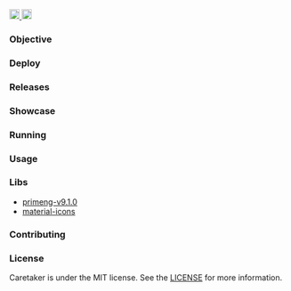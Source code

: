 <a href="https://github.com/carloskotacho/caretaker-web/blob/master/LICENSE">
    <img src="https://img.shields.io/static/v1?label=license&message=MIT&color=informational" height="18"/>
</a>
<a href="https://david-dm.org/carloskotacho/caretaker-web" title="dependencies status">
  <img src="https://david-dm.org/carloskotacho/caretaker-web/status.svg" height="18"/>
</a>

### Objective

### Deploy

### Releases

### Showcase

### Running

### Usage

### Libs

- [primeng-v9.1.0](https://primefaces.org/primeng/showcase/#/setup)
- [material-icons](https://material-ui.com/pt/getting-started/installation/)

### Contributing

### License

Caretaker is under the MIT license. See the [LICENSE](https://github.com/carloskotacho/caretaker-web/blob/master/LICENSE) for more information.
